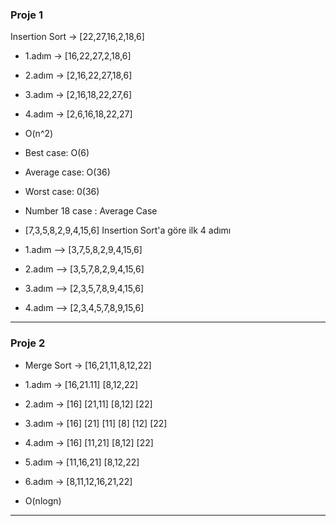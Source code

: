 ### Proje 1

Insertion Sort -> [22,27,16,2,18,6]

* 1.adım -> [16,22,27,2,18,6]
* 2.adım -> [2,16,22,27,18,6]
* 3.adım -> [2,16,18,22,27,6]
* 4.adım -> [2,6,16,18,22,27]

* O(n^2) 

* Best case: O(6)
* Average case: O(36)
* Worst case: 0(36) 
                         
* Number 18 case : Average Case                         
                 
* [7,3,5,8,2,9,4,15,6]  Insertion Sort'a göre ilk 4 adımı

* 1.adım --> [3,7,5,8,2,9,4,15,6]
* 2.adım --> [3,5,7,8,2,9,4,15,6]
* 3.adım --> [2,3,5,7,8,9,4,15,6]
* 4.adım --> [2,3,4,5,7,8,9,15,6]

---------------------------------------------------------------------------------------------------------------------------------------------------------------------------------

### Proje 2

* Merge Sort -> [16,21,11,8,12,22]

* 1.adım -> [16,21.11] [8,12,22]
* 2.adım -> [16] [21,11]    [8,12] [22]
* 3.adım -> [16] [21] [11]   [8] [12] [22]
* 4.adım -> [16] [11,21]    [8,12] [22]
* 5.adım -> [11,16,21]  [8,12,22]
* 6.adım -> [8,11,12,16,21,22]

* O(nlogn) 

---------------------------------------------------------------------------------------------------------------------------------------------------------------------------------
